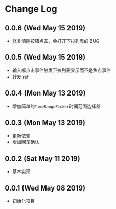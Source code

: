 # Change Log

## 0.0.6 (Wed May 15 2019)

-   修复清除按钮点击，会打开下拉列表的 BUG

## 0.0.5 (Wed May 15 2019)

-   输入框点击事件触发下拉列表显示而不是焦点事件
-   转发 ref

## 0.0.4 (Mon May 13 2019)

-   增加简单的`TimeRangePicker`时间范围选择器

## 0.0.3 (Mon May 13 2019)

-   更新依赖
-   增加回车确认

## 0.0.2 (Sat May 11 2019)

-   基本实现

## 0.0.1 (Wed May 08 2019)

-   初始化项目
